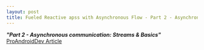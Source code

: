 ```yaml
---
layout: post
title: Fueled Reactive apss with Asynchronous Flow - Part 2 - Asynchronous...
---
```

***"Part 2 - Asynchronous communication: Streams & Basics"*** [ProAndroidDev Article](https://proandroiddev.com/fueled-reactive-apps-with-asynchronous-flow-part-2-asynchronous-communication-streams-ed5b98f1fff8)